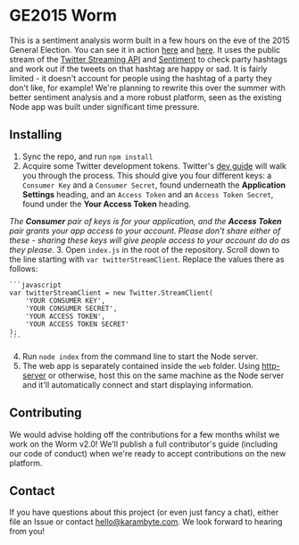 # GE2015 Worm
This is a sentiment analysis worm built in a few hours on the eve of the 2015 General Election. You can see it in action [here](https://twitter.com/theframeworkguy/status/596622774447304704) and [here](https://twitter.com/theframeworkguy/status/596695295972499456). It uses the public stream of the [Twitter Streaming API](https://dev.twitter.com/streaming/overview) and [Sentiment](https://github.com/thisandagain/sentiment) to check party hashtags and work out if the tweets on that hashtag are happy or sad. It is fairly limited - it doesn't account for people using the hashtag of a party they don't like, for example! We're planning to rewrite this over the summer with better sentiment analysis and a more robust platform, seen as the existing Node app was built under significant time pressure.

## Installing 
1. Sync the repo, and run `npm install`
2. Acquire some Twitter development tokens. Twitter's [dev guide](https://dev.twitter.com/oauth/overview/application-owner-access-tokens) will walk you through the process. This should give you four different keys: a `Consumer Key` and a `Consumer Secret`, found underneath the **Application Settings** heading, and an `Access Token` and an `Access Token Secret`, found under the **Your Access Token** heading.   

  _The **Consumer** pair of keys is for your application, and the **Access Token** pair grants your app access to your account. Please don't share either of these - sharing these keys will give people access to your account do do as they please._
3. Open `index.js` in the root of the repository. Scroll down to the line starting with `var twitterStreamClient`. Replace the values there as follows:  

    ```javascript
    var twitterStreamClient = new Twitter.StreamClient(
	    'YOUR CONSUMER KEY',
	    'YOUR CONSUMER SECRET',
	    'YOUR ACCESS TOKEN',
	    'YOUR ACCESS TOKEN SECRET'
    );
    ```
4. Run `node index` from the command line to start the Node server.
5. The web app is separately contained inside the `web` folder. Using [http-server](https://github.com/indexzero/http-server) or otherwise, host this on the same machine as the Node server and it'll automatically connect and start displaying information.

## Contributing
We would advise holding off the contributions for a few months whilst we work on the Worm v2.0! We'll publish a full contributor's guide (including our code of conduct) when we're ready to accept contributions on the new platform.

## Contact
If you have questions about this project (or even just fancy a chat), either file an Issue or contact [hello@karambyte.com](mailto:hello@karambyte.com). We look forward to hearing from you!
